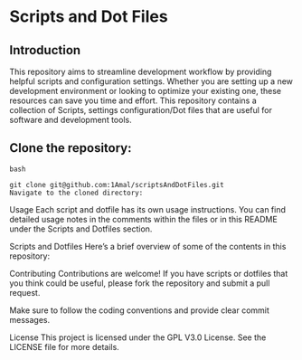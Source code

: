 # Scripts and Dot Files

## Introduction

This repository aims to streamline development workflow by providing helpful scripts and configuration settings. Whether you are setting up a new development environment or looking to optimize your existing one, these resources can save you time and effort.
This repository contains a collection of Scripts, settings configuration/Dot files that are useful for software and development tools.

## Clone the repository:

```
bash

git clone git@github.com:1Amal/scriptsAndDotFiles.git
Navigate to the cloned directory:
```

Usage
Each script and dotfile has its own usage instructions. You can find detailed usage notes in the comments within the files or in this README under the Scripts and Dotfiles section.

Scripts and Dotfiles
Here’s a brief overview of some of the contents in this repository:

Contributing
Contributions are welcome! If you have scripts or dotfiles that you think could be useful, please fork the repository and submit a pull request.

Make sure to follow the coding conventions and provide clear commit messages.

License
This project is licensed under the GPL V3.0 License. See the LICENSE file for more details.

